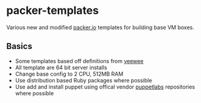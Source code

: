 packer-templates
==================

Various new and modified [packer.io](https://github.com/mitchellh/packer) templates for building base VM boxes.

## Basics
* Some templates based off definitions from [veewee](https://github.com/jedi4ever/veewee)
* All template are 64 bit server installs
* Change base config to 2 CPU, 512MB RAM
* Use distribution based Ruby packages where possible
* Use add and install puppet using offical vendor [puppetlabs](http://docs.puppetlabs.com/guides/puppetlabs_package_repositories.html) repositories where possible
